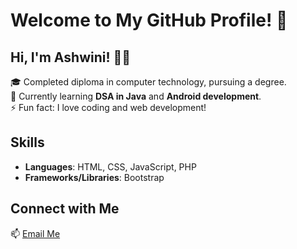 # Welcome to My GitHub Profile! 👋
## Hi, I'm Ashwini! 👨‍💻  
🎓 Completed diploma in computer technology, pursuing a degree.  
🌱 Currently learning **DSA in Java** and **Android development**.  
⚡ Fun fact: I love coding and web development!  

## Skills
- **Languages**: HTML, CSS, JavaScript, PHP
- **Frameworks/Libraries**: Bootstrap

## Connect with Me
📫 [Email Me](ashwinisalunke205@gmail.com)
